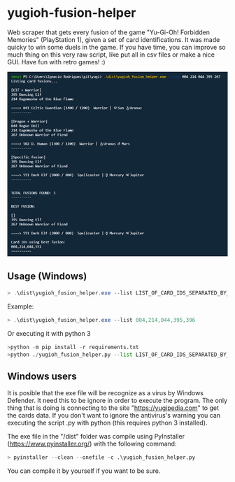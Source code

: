 # yugioh-fusion-helper
Web scraper that gets every fusion of the game "Yu-Gi-Oh! Forbidden Memories" (PlayStation 1), given a set of card 
identifications. It was made quicky to win some duels in the game. If you have time, you can improve so much thing 
on this very raw script, like put all in csv files or make a nice GUI. Have fun with retro games! :)

![Screenshot of script being running](./static/img/readme_test.png)

## Usage (Windows)
```powershell
> .\dist\yugioh_fusion_helper.exe --list LIST_OF_CARD_IDS_SEPARATED_BY_COMMA
```

Example:
```powershell
> .\dist\yugioh_fusion_helper.exe --list 004,214,044,395,396
```

Or executing it with python 3
```python
>python -m pip install -r requirements.txt
>python ./yugioh_fusion_helper.py --list LIST_OF_CARD_IDS_SEPARATED_BY_COMMA
```

## Windows users
It is posible that the exe file will be recognize as a virus by Windows Defender. It need this to be ignore in order
to execute the program. The only thing that is doing is connecting to the site "https://yugipedia.com" to get the cards
data. If you don't want to ignore the antivirus's warning you can executing the script .py with python (this requires 
python 3 installed).

The exe file in the "/dist" folder was compile using PyInstaller (https://www.pyinstaller.org/) with the following 
command:
```python
> pyinstaller --clean --onefile -c .\yugioh_fusion_helper.py
```
You can compile it by yourself if you want to be sure.
